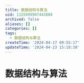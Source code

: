 ```yaml
---
title: 数据结构与算法
uid: 1125899907442688
archived: false
aliases: []
categories: []
tags:
  - 数据结构与算法
createTime: '2024-04-17 09:55:17'
updateTime: '2024-04-23 15:18:38'
---
```


# 数据结构与算法
